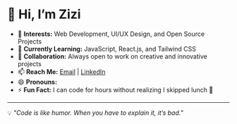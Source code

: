 # 👋 Hi, I’m Zizi

- 👀 **Interests:** Web Development, UI/UX Design, and Open Source Projects  
- 🌱 **Currently Learning:** JavaScript, React.js, and Tailwind CSS  
- 💞️ **Collaboration:** Always open to work on creative and innovative projects  
- 📫 **Reach Me:** [Email](mailto:febrianrifky@gmail.com) | [LinkedIn](https://linkedin.com/in/rifky-f-534639323)  
- 😄 **Pronouns:**   
- ⚡ **Fun Fact:** I can code for hours without realizing I skipped lunch 🚀  

---
💡 *"Code is like humor. When you have to explain it, it’s bad."*
